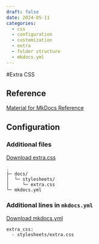 ```yaml
---
draft: false
date: 2024-05-11
categories:
  - css
  - configuration
  - customization
  - extra
  - folder structure
  - mkdocs.yml
---
```


#Extra CSS

<!-- more -->

## Reference

[Material for MkDocs Reference](https://squidfunk.github.io/mkdocs-material/customization/?h=extra+css#additional-css)

## Configuration

### Additional files

[Download extra.css](https://github.com/luomein/static_website_build_log/blob/3242cae0f95347af6e5bf0fee43aba8af198fe45/docs/stylesheets/extra.css)

```
.
├─ docs/
│  └─ stylesheets/
│     └─ extra.css
└─ mkdocs.yml
```

### Additional lines in `mkdocs.yml`

[Download mkdocs.yml](https://github.com/luomein/static_website_build_log/blob/12317329e409eeb18d53fdb20020900802683e2e/mkdocs.yml)


```
extra_css:
  - stylesheets/extra.css
```


